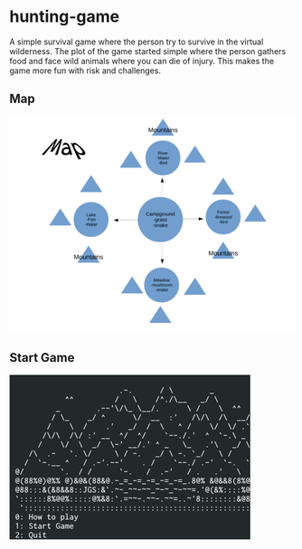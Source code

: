 # hunting-game
A simple survival game where the person try to survive in the virtual
wilderness.  The plot of the game started simple where the person gathers
food and face wild animals where you can die of injury. This makes the game
more fun with risk and challenges.

## Map
![map](./map.png "map")

## Start Game
![foraging](./foraging.png "foraging")



